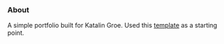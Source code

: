 ### About
A simple portfolio built for Katalin Groe. Used this [template](https://github.com/AsavariA/nextjs-portfolio-template?tab=readme-ov-file) as a starting point.

